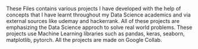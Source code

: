 These Files contains various projects I have developed with the help of concepts that I have learnt throughout my Data Science academics and via external sources like udemay and hackerrank.
All of these projects are emphasizing the Data Science approch to solve real world problems.
These projects use Machine Learning libraries such as pandas, keras, seaborn, matplotlib, pytorch.
All the projects are made on Google Collab.
